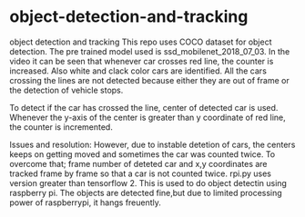 # object-detection-and-tracking
object detection and tracking
This repo uses COCO dataset for object detection. The pre trained model used is ssd_mobilenet_2018_07_03. 
In the video it can be seen that whenever car crosses red line, the counter is increased. Also white and clack color cars are identified. 
All the cars crossing the lines are not detected because either they are out of frame or the detection of vehicle stops. 

To detect if the car has crossed the line, center of detected car is used. Whenever the y-axis of the center is greater than y coordinate of red line, the counter is incremented.

Issues and resolution:
However, due to instable detetion of cars, the centers keeps on getting moved and sometimes the car was counted twice. To overcome that; frame number of deteted car and x,y coordinates are tracked frame by frame so that a car is not counted twice. 
rpi.py uses version greater than tensorflow 2. This is used to do object detectin using raspberry pi. The objects are detected fine,but due to limited processing power of raspberrypi, it hangs freuently.
